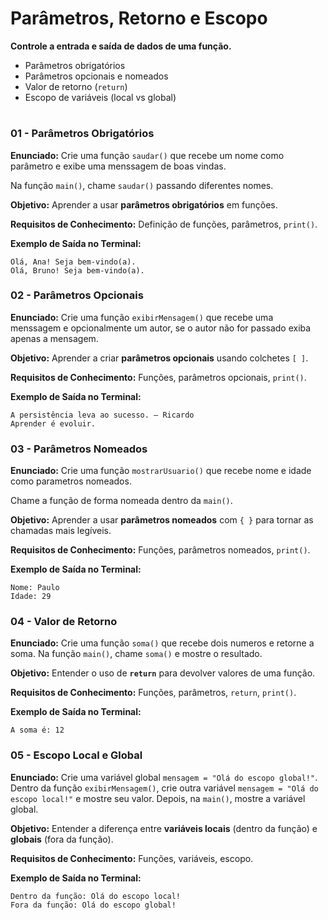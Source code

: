 # **Parâmetros, Retorno e Escopo**

**Controle a entrada e saída de dados de uma função.**

* Parâmetros obrigatórios
* Parâmetros opcionais e nomeados
* Valor de retorno (`return`)
* Escopo de variáveis (local vs global)

#

### **01 - Parâmetros Obrigatórios**

**Enunciado:**
Crie uma função `saudar()` que recebe um nome como parâmetro e exibe uma menssagem de boas vindas.

Na função `main()`, chame `saudar()` passando diferentes nomes.

**Objetivo:**
Aprender a usar **parâmetros obrigatórios** em funções.

**Requisitos de Conhecimento:**
Definição de funções, parâmetros, `print()`.

**Exemplo de Saída no Terminal:**

```
Olá, Ana! Seja bem-vindo(a).
Olá, Bruno! Seja bem-vindo(a).
```

### **02 - Parâmetros Opcionais**

**Enunciado:**
Crie uma função `exibirMensagem()` que recebe uma menssagem e opcionalmente um autor, se o autor não for passado exiba apenas a mensagem.

**Objetivo:**
Aprender a criar **parâmetros opcionais** usando colchetes `[ ]`.

**Requisitos de Conhecimento:**
Funções, parâmetros opcionais, `print()`.

**Exemplo de Saída no Terminal:**

```
A persistência leva ao sucesso. — Ricardo
Aprender é evoluir.
```

### **03 - Parâmetros Nomeados**

**Enunciado:**
Crie uma função `mostrarUsuario()` que recebe nome e idade como parametros nomeados.

Chame a função de forma nomeada dentro da `main()`.

**Objetivo:**
Aprender a usar **parâmetros nomeados** com `{ }` para tornar as chamadas mais legíveis.

**Requisitos de Conhecimento:**
Funções, parâmetros nomeados, `print()`.

**Exemplo de Saída no Terminal:**

```
Nome: Paulo
Idade: 29
```

### **04 - Valor de Retorno**

**Enunciado:**
Crie uma função `soma()` que recebe dois numeros e retorne a soma.
Na função `main()`, chame `soma()` e mostre o resultado.

**Objetivo:**
Entender o uso de **`return`** para devolver valores de uma função.

**Requisitos de Conhecimento:**
Funções, parâmetros, `return`, `print()`.

**Exemplo de Saída no Terminal:**

```
A soma é: 12
```

### **05 - Escopo Local e Global**

**Enunciado:**
Crie uma variável global `mensagem = "Olá do escopo global!"`.
Dentro da função `exibirMensagem()`, crie outra variável `mensagem = "Olá do escopo local!"` e mostre seu valor.
Depois, na `main()`, mostre a variável global.

**Objetivo:**
Entender a diferença entre **variáveis locais** (dentro da função) e **globais** (fora da função).

**Requisitos de Conhecimento:**
Funções, variáveis, escopo.

**Exemplo de Saída no Terminal:**

```
Dentro da função: Olá do escopo local!
Fora da função: Olá do escopo global!
```

